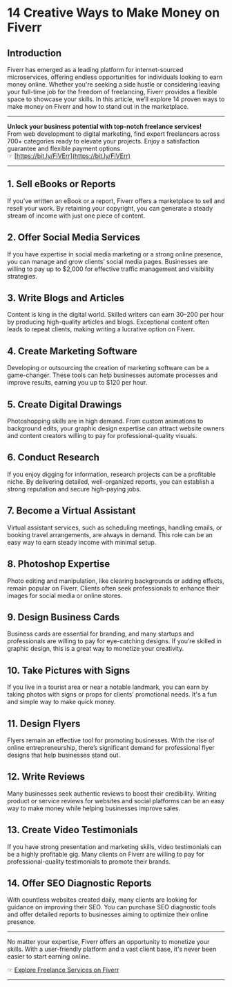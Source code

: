 # 14 Creative Ways to Make Money on Fiverr

## Introduction

Fiverr has emerged as a leading platform for internet-sourced microservices, offering endless opportunities for individuals looking to earn money online. Whether you're seeking a side hustle or considering leaving your full-time job for the freedom of freelancing, Fiverr provides a flexible space to showcase your skills. In this article, we’ll explore 14 proven ways to make money on Fiverr and how to stand out in the marketplace.

---

**Unlock your business potential with top-notch freelance services!**  
From web development to digital marketing, find expert freelancers across 700+ categories ready to elevate your projects. Enjoy a satisfaction guarantee and flexible payment options.  
☞ [https://bit.ly/FiVErr](https://bit.ly/FiVErr)

---

## 1. Sell eBooks or Reports

If you’ve written an eBook or a report, Fiverr offers a marketplace to sell and resell your work. By retaining your copyright, you can generate a steady stream of income with just one piece of content.

## 2. Offer Social Media Services

If you have expertise in social media marketing or a strong online presence, you can manage and grow clients’ social media pages. Businesses are willing to pay up to $2,000 for effective traffic management and visibility strategies.

## 3. Write Blogs and Articles

Content is king in the digital world. Skilled writers can earn $30–$200 per hour by producing high-quality articles and blogs. Exceptional content often leads to repeat clients, making writing a lucrative option on Fiverr.

## 4. Create Marketing Software

Developing or outsourcing the creation of marketing software can be a game-changer. These tools can help businesses automate processes and improve results, earning you up to $120 per hour.

## 5. Create Digital Drawings

Photoshopping skills are in high demand. From custom animations to background edits, your graphic design expertise can attract website owners and content creators willing to pay for professional-quality visuals.

## 6. Conduct Research

If you enjoy digging for information, research projects can be a profitable niche. By delivering detailed, well-organized reports, you can establish a strong reputation and secure high-paying jobs.

## 7. Become a Virtual Assistant

Virtual assistant services, such as scheduling meetings, handling emails, or booking travel arrangements, are always in demand. This role can be an easy way to earn steady income with minimal setup.

## 8. Photoshop Expertise

Photo editing and manipulation, like clearing backgrounds or adding effects, remain popular on Fiverr. Clients often seek professionals to enhance their images for social media or online stores.

## 9. Design Business Cards

Business cards are essential for branding, and many startups and professionals are willing to pay for eye-catching designs. If you’re skilled in graphic design, this is a great way to monetize your creativity.

## 10. Take Pictures with Signs

If you live in a tourist area or near a notable landmark, you can earn by taking photos with signs or props for clients’ promotional needs. It's a fun and simple way to make quick money.

## 11. Design Flyers

Flyers remain an effective tool for promoting businesses. With the rise of online entrepreneurship, there’s significant demand for professional flyer designs that help businesses stand out.

## 12. Write Reviews

Many businesses seek authentic reviews to boost their credibility. Writing product or service reviews for websites and social platforms can be an easy way to make money while helping businesses improve sales.

## 13. Create Video Testimonials

If you have strong presentation and marketing skills, video testimonials can be a highly profitable gig. Many clients on Fiverr are willing to pay for professional-quality testimonials to promote their brands.

## 14. Offer SEO Diagnostic Reports

With countless websites created daily, many clients are looking for guidance on improving their SEO. You can purchase SEO diagnostic tools and offer detailed reports to businesses aiming to optimize their online presence.

---

No matter your expertise, Fiverr offers an opportunity to monetize your skills. With a user-friendly platform and a vast client base, it's never been easier to start earning online.  

☞ [Explore Freelance Services on Fiverr](https://bit.ly/FiVErr)

---
